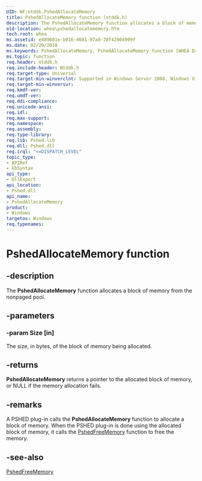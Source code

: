 ```yaml
---
UID: NF:ntddk.PshedAllocateMemory
title: PshedAllocateMemory function (ntddk.h)
description: The PshedAllocateMemory function allocates a block of memory from the nonpaged pool.
old-location: whea\pshedallocatememory.htm
tech.root: whea
ms.assetid: e489601e-b016-4681-97a0-78f42004909f
ms.date: 02/20/2018
ms.keywords: PshedAllocateMemory, PshedAllocateMemory function [WHEA Drivers and Applications], ntddk/PshedAllocateMemory, whea.pshedallocatememory, whearef_e18a3aba-ca99-4b65-92de-1c6b8c740e31.xml
ms.topic: function
req.header: ntddk.h
req.include-header: Ntddk.h
req.target-type: Universal
req.target-min-winverclnt: Supported in Windows Server 2008, Windows Vista SP1, and later versions of Windows.
req.target-min-winversvr: 
req.kmdf-ver: 
req.umdf-ver: 
req.ddi-compliance: 
req.unicode-ansi: 
req.idl: 
req.max-support: 
req.namespace: 
req.assembly: 
req.type-library: 
req.lib: Pshed.lib
req.dll: Pshed.dll
req.irql: "<=DISPATCH_LEVEL"
topic_type:
- APIRef
- kbSyntax
api_type:
- DllExport
api_location:
- Pshed.dll
api_name:
- PshedAllocateMemory
product:
- Windows
targetos: Windows
req.typenames: 
---
```


# PshedAllocateMemory function


## -description


The <b>PshedAllocateMemory</b> function allocates a block of memory from the nonpaged pool.


## -parameters




### -param Size [in]

The size, in bytes, of the block of memory being allocated.


## -returns



<b>PshedAllocateMemory</b> returns a pointer to the allocated block of memory, or NULL if the memory allocation fails.




## -remarks



A PSHED plug-in calls the <b>PshedAllocateMemory</b> function to allocate a block of memory. When the PSHED plug-in is done using the allocated block of memory, it calls the <a href="https://msdn.microsoft.com/library/windows/hardware/ff559463">PshedFreeMemory</a> function to free the memory.




## -see-also




<a href="https://msdn.microsoft.com/library/windows/hardware/ff559463">PshedFreeMemory</a>
 

 

